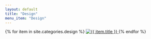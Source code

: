 ```yaml
---
layout: default
title: "Design"
menu_item: "Design"
---
```



<div class="ui three column stackable doubling centered grid portfolio">
  {% for item in site.categories.design %}
  <a href="{{ item.url | relative_url }}" class="ui column portfolio-item">
    <img class="ui fluid rounded image" alt="{{ item.title }}" title="{{ item.name }}" src="{{ item.preview_image_url | relative_url }}"/>
  </a>
  {% endfor %}
</div>


